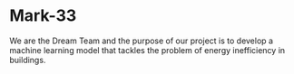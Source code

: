# Mark-33
We are the Dream Team and the purpose of our project is to develop a machine learning model that tackles the problem of energy inefficiency in buildings. 




